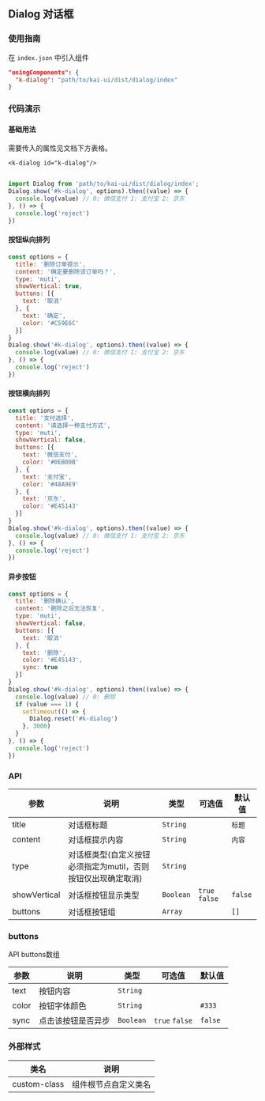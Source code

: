 ## Dialog 对话框

### 使用指南
在 `index.json` 中引入组件
```json
"usingComponents": {
  "k-dialog": "path/to/kai-ui/dist/dialog/index"
}
```

### 代码演示

#### 基础用法
需要传入的属性见文档下方表格。

```wxml
<k-dialog id="k-dialog"/>
```

```javascript

import Dialog from 'path/to/kai-ui/dist/dialog/index';
Dialog.show('#k-dialog', options).then((value) => {
  console.log(value) // 0: 微信支付 1: 支付宝 2: 京东
}, () => {
  console.log('reject')
})

```

#### 按钮纵向排列
```javascript
const options = {
  title: '删除订单提示',
  content: '确定要删除该订单吗？',
  type: 'muti',
  showVertical: true,
  buttons: [{
    text: '取消'
  }, {
    text: '确定',
    color: '#C59E6C'
  }]
}
Dialog.show('#k-dialog', options).then((value) => {
  console.log(value) // 0: 微信支付 1: 支付宝 2: 京东
}, () => {
  console.log('reject')
})
```

#### 按钮横向排列
```javascript
const options = {
  title: '支付选择',
  content: '请选择一种支付方式',
  type: 'muti',
  showVertical: false,
  buttons: [{
    text: '微信支付',
    color: '#0EB00B'
  }, {
    text: '支付宝',
    color: '#48A9E9'
  }, {
    text: '京东',
    color: '#E45143'
  }]
}
Dialog.show('#k-dialog', options).then((value) => {
  console.log(value) // 0: 微信支付 1: 支付宝 2: 京东
}, () => {
  console.log('reject')
})
```

#### 异步按钮
```javascript
const options = {
  title: '删除确认',
  content: '删除之后无法恢复',
  type: 'muti',
  showVertical: false,
  buttons: [{
    text: '取消'
  }, {
    text: '删除',
    color: '#E45143',
    sync: true
  }]
}
Dialog.show('#k-dialog', options).then((value) => {
  console.log(value) // 0: 删除
  if (value === 1) {
    setTimeout(() => {
      Dialog.reset('#k-dialog')
    }, 3000)
  }
}, () => {
  console.log('reject')
})
```

### API

| 参数 | 说明 | 类型 | 可选值 | 默认值 |
|-----------|-----------|-----------|-----------|-------------|
| title | 对话框标题 | `String` | ` ` | `标题` |
| content | 对话框提示内容 | `String` | ` ` | `内容` |
| type | 对话框类型(自定义按钮必须指定为mutil，否则按钮仅出现确定取消) | `String` | ` `| ` ` |
| showVertical | 对话框按钮显示类型 | `Boolean` | `true` `false` | `false` |
| buttons | 对话框按钮组 | `Array` | ` ` | `[]` |

### buttons
API buttons数组

| 参数 | 说明 | 类型 | 可选值 | 默认值 |
|-----------|-----------|-----------|-----------|-------------|
| text | 按钮内容 | `String` | ` ` | ` ` |
| color | 按钮字体颜色 | `String` | ` ` | `#333` |
| sync | 点击该按钮是否异步 | `Boolean` | `true` `false` | `false` |


### 外部样式

| 类名 | 说明 |
|-----------|-----------|
| custom-class | 组件根节点自定义类名 |

